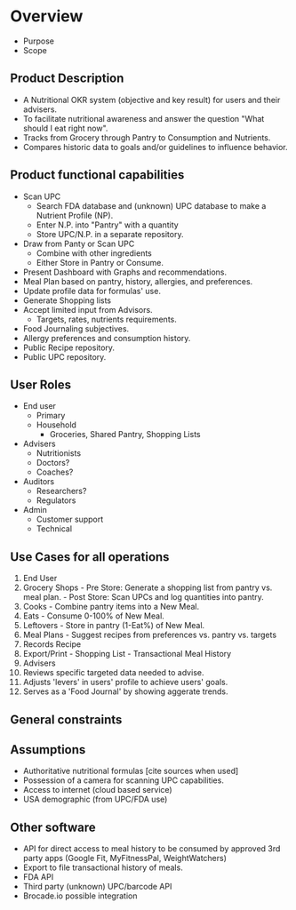 # Overview
- Purpose
- Scope

## Product Description
- A Nutritional OKR system (objective and key result) for users and their advisers.
- To facilitate nutritional awareness and answer the question "What should I eat right now".
- Tracks from Grocery through Pantry to Consumption and Nutrients.
- Compares historic data to goals and/or guidelines to influence behavior.

## Product functional capabilities
- Scan UPC
  - Search FDA database and (unknown) UPC database to make a Nutrient Profile (NP).
  - Enter N.P. into "Pantry" with a quantity
  - Store UPC/N.P. in a separate repository.
- Draw from Panty or Scan UPC
  - Combine with other ingredients
  - Either Store in Pantry or Consume.
- Present Dashboard with Graphs and recommendations.
- Meal Plan based on pantry, history, allergies, and preferences.
- Update profile data for formulas' use.
- Generate Shopping lists
- Accept limited input from Advisors.
  - Targets, rates, nutrients requirements.
- Food Journaling subjectives.
- Allergy preferences and consumption history.
- Public Recipe repository.
- Public UPC repository.

## User Roles
- End user
  - Primary
  - Household
    - Groceries, Shared Pantry, Shopping Lists
- Advisers
  - Nutritionists
  - Doctors?
  - Coaches?
- Auditors
  - Researchers?
  - Regulators
- Admin
  - Customer support
  - Technical

## Use Cases for all operations
1. End User
  1. Grocery Shops
    - Pre Store: Generate a shopping list from pantry vs. meal plan.
    - Post Store: Scan UPCs and log quantities into pantry.
  1. Cooks
    - Combine pantry items into a New Meal.
  1. Eats
    - Consume 0-100% of New Meal.
  1. Leftovers
    - Store in pantry (1-Eat%) of New Meal.
  1. Meal Plans
    - Suggest recipes from preferences vs. pantry vs. targets
  1. Records Recipe
  1. Export/Print
    - Shopping List
    - Transactional Meal History
1. Advisers
  1. Reviews specific targeted data needed to advise.
  1. Adjusts 'levers' in users' profile to achieve users' goals.
  1. Serves as a 'Food Journal' by showing aggerate trends.

## General constraints

## Assumptions
- Authoritative nutritional formulas [cite sources when used]
- Possession of a camera for scanning UPC capabilities.
- Access to internet (cloud based service)
- USA demographic (from UPC/FDA use)

## Other software
- API for direct access to meal history to be consumed by approved 3rd party apps (Google Fit, MyFitnessPal, WeightWatchers)
- Export to file transactional history of meals.
- FDA API
- Third party (unknown) UPC/barcode API
- Brocade.io possible integration
